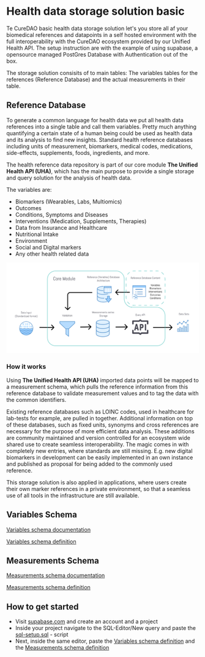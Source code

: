 # Health data storage solution basic
Te CureDAO basic health data storage solution let's you store all af your biomedical references and datapoints in a self hosted environment with the full interoperability with the CureDAO ecosystem provided by our Unified Health API. The setup instruction are with the example of using supabase, a opensource managed PostGres Database with Authentication out of the box.

The storage solution consisits of to main tables: The variables tables for the references (Reference Database) and the actual measurements in their table.

## Reference Database
To generate a common language for health data we put all health data references into a single table and call them variables. Pretty much anything quantifying a certain state of a human being could be used as health data and its analysis to find new insights.
Standard health reference databases including units of measurement, biomarkers, medical codes, medications,
side-effects, supplements, foods, ingredients, and more.

The health reference data repository is part of our core module **The Unified Health API (UHA)**, which has the main purpose to provide a single storage and query solution for the analysis of health data.

The variables are:

- Biomarkers (Wearables, Labs, Multiomics)
- Outcomes
- Conditions, Symptoms and Diseases
- Interventions (Medication, Supplements, Therapies)
- Data from Insurance and Healthcare
- Nutritional Intake
- Environment
- Social and Digital markers
- Any other health related data

![Architecture diagram](diagrams/core_module_architecture.png)

### How it works

Using **The Unified Health API (UHA)** imported data points will be mapped to a measurement schema, which pulls the reference information from this reference database to validate measurement values and to tag the data with the common identifiers.

Existing reference databases such as LOINC codes, used in healthcare for lab-tests for example, are pulled in together.
Additional information on top of these databases, such as fixed units, synonyms and cross references are necessary for the purpose of more efficient data analysis.
These additions are community maintained and version controlled for an ecosystem wide shared use to create seamless interoperability. 
The magic comes in with completely new entries, where standards are still missing. E.g. new digital biomarkers in development can be easily implemented in an own instance and published as proposal for being added to the commonly used reference.

This storage solution is also applied in applications, where users create their own marker references in a private environment, so that a seamless use of all tools in the infrastructure are still available.


## Variables Schema

[Variables schema documentation](schemas/variables.md)

[Variables schema definition](schemas/variables.sql)


## Measurements Schema

[Measurements schema documentation](schemas/variables.md)

[Measurements schema definition](schemas/variables.sql)


## How to get started

- Visit [supabase.com](https://supabase.com/) and create an account and a project
- Inside your project navigate to the SQL-Editor/New query and paste the [sql-setup.sql](sql-setup.sql) - script
- Next, inside the same editor, paste the [Variables schema definition](schemas/variables.sql) and the [Measurements schema definition](schemas/variables.sql)

